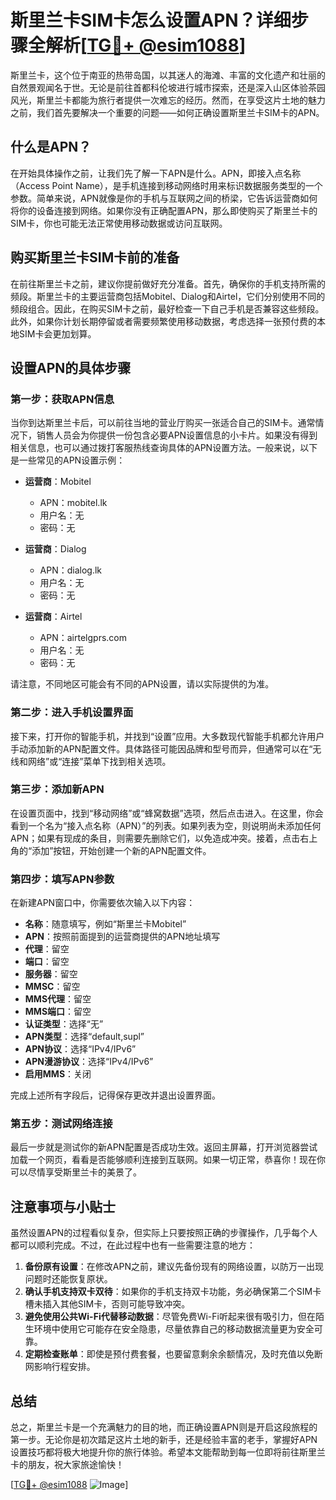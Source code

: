 # 斯里兰卡SIM卡怎么设置APN？详细步骤全解析[[TG💪+ @esim1088](https://t.me/s/esim1088)]

斯里兰卡，这个位于南亚的热带岛国，以其迷人的海滩、丰富的文化遗产和壮丽的自然景观闻名于世。无论是前往首都科伦坡进行城市探索，还是深入山区体验茶园风光，斯里兰卡都能为旅行者提供一次难忘的经历。然而，在享受这片土地的魅力之前，我们首先要解决一个重要的问题——如何正确设置斯里兰卡SIM卡的APN。

## 什么是APN？

在开始具体操作之前，让我们先了解一下APN是什么。APN，即接入点名称（Access Point Name），是手机连接到移动网络时用来标识数据服务类型的一个参数。简单来说，APN就像是你的手机与互联网之间的桥梁，它告诉运营商如何将你的设备连接到网络。如果你没有正确配置APN，那么即使购买了斯里兰卡的SIM卡，你也可能无法正常使用移动数据或访问互联网。

## 购买斯里兰卡SIM卡前的准备

在前往斯里兰卡之前，建议你提前做好充分准备。首先，确保你的手机支持所需的频段。斯里兰卡的主要运营商包括Mobitel、Dialog和Airtel，它们分别使用不同的频段组合。因此，在购买SIM卡之前，最好检查一下自己手机是否兼容这些频段。此外，如果你计划长期停留或者需要频繁使用移动数据，考虑选择一张预付费的本地SIM卡会更加划算。

## 设置APN的具体步骤

### 第一步：获取APN信息

当你到达斯里兰卡后，可以前往当地的营业厅购买一张适合自己的SIM卡。通常情况下，销售人员会为你提供一份包含必要APN设置信息的小卡片。如果没有得到相关信息，也可以通过拨打客服热线查询具体的APN设置方法。一般来说，以下是一些常见的APN设置示例：

- **运营商**：Mobitel  
  - APN：mobitel.lk  
  - 用户名：无  
  - 密码：无  

- **运营商**：Dialog  
  - APN：dialog.lk  
  - 用户名：无  
  - 密码：无  

- **运营商**：Airtel  
  - APN：airtelgprs.com  
  - 用户名：无  
  - 密码：无  

请注意，不同地区可能会有不同的APN设置，请以实际提供的为准。

### 第二步：进入手机设置界面

接下来，打开你的智能手机，并找到“设置”应用。大多数现代智能手机都允许用户手动添加新的APN配置文件。具体路径可能因品牌和型号而异，但通常可以在“无线和网络”或“连接”菜单下找到相关选项。

### 第三步：添加新APN

在设置页面中，找到“移动网络”或“蜂窝数据”选项，然后点击进入。在这里，你会看到一个名为“接入点名称（APN）”的列表。如果列表为空，则说明尚未添加任何APN；如果有现成的条目，则需要先删除它们，以免造成冲突。接着，点击右上角的“添加”按钮，开始创建一个新的APN配置文件。

### 第四步：填写APN参数

在新建APN窗口中，你需要依次输入以下内容：

- **名称**：随意填写，例如“斯里兰卡Mobitel”
- **APN**：按照前面提到的运营商提供的APN地址填写
- **代理**：留空
- **端口**：留空
- **服务器**：留空
- **MMSC**：留空
- **MMS代理**：留空
- **MMS端口**：留空
- **认证类型**：选择“无”
- **APN类型**：选择“default,supl”
- **APN协议**：选择“IPv4/IPv6”
- **APN漫游协议**：选择“IPv4/IPv6”
- **启用MMS**：关闭

完成上述所有字段后，记得保存更改并退出设置界面。

### 第五步：测试网络连接

最后一步就是测试你的新APN配置是否成功生效。返回主屏幕，打开浏览器尝试加载一个网页，看看是否能够顺利连接到互联网。如果一切正常，恭喜你！现在你可以尽情享受斯里兰卡的美景了。

## 注意事项与小贴士

虽然设置APN的过程看似复杂，但实际上只要按照正确的步骤操作，几乎每个人都可以顺利完成。不过，在此过程中也有一些需要注意的地方：

1. **备份原有设置**：在修改APN之前，建议先备份现有的网络设置，以防万一出现问题时还能恢复原状。
2. **确认手机支持双卡双待**：如果你的手机支持双卡功能，务必确保第二个SIM卡槽未插入其他SIM卡，否则可能导致冲突。
3. **避免使用公共Wi-Fi代替移动数据**：尽管免费Wi-Fi听起来很有吸引力，但在陌生环境中使用它可能存在安全隐患，尽量依靠自己的移动数据流量更为安全可靠。
4. **定期检查账单**：即使是预付费套餐，也要留意剩余余额情况，及时充值以免断网影响行程安排。

## 总结

总之，斯里兰卡是一个充满魅力的目的地，而正确设置APN则是开启这段旅程的第一步。无论你是初次踏足这片土地的新手，还是经验丰富的老手，掌握好APN设置技巧都将极大地提升你的旅行体验。希望本文能帮助到每一位即将前往斯里兰卡的朋友，祝大家旅途愉快！

[[TG💪+ @esim1088](https://t.me/s/esim1088) ![Image](https://i.postimg.cc/4NQfJmqS/Snipaste-2025-05-13-00-14-12.png)]